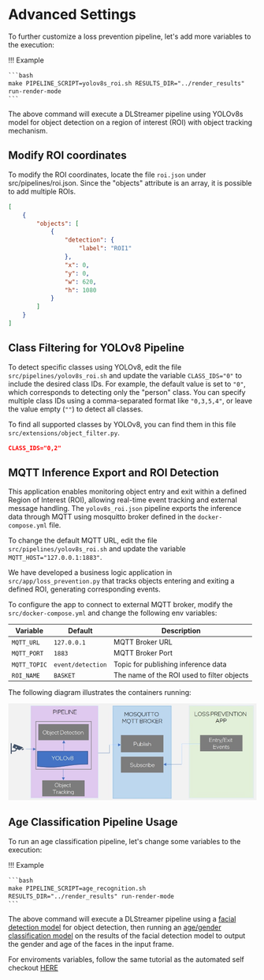# Advanced Settings

To further customize a loss prevention pipeline, let's add more variables to the execution:

!!! Example

    ```bash
    make PIPELINE_SCRIPT=yolov8s_roi.sh RESULTS_DIR="../render_results"  run-render-mode
    ```

The above command will execute a DLStreamer pipeline using YOLOv8s model for object detection on a region of interest (ROI) with object tracking mechanism.

## Modify ROI coordinates

To modify the ROI coordinates, locate the file `roi.json` under src/pipelines/roi.json. Since the "objects" attribute is an array, it is possible to add multiple ROIs.

```json
[
    {
        "objects": [
            {
                "detection": {
                    "label": "ROI1"
                },
                "x": 0,
                "y": 0,
                "w": 620,
                "h": 1080
            }           
        ]
    }
]
```
## Class Filtering for YOLOv8 Pipeline

To detect specific classes using YOLOv8, edit the file `src/pipelines/yolov8s_roi.sh` and update the variable `CLASS_IDS="0"` to include the desired class IDs. For example, the default value is set to `"0"`, which corresponds to detecting only the "person" class. You can specify multiple class IDs using a comma-separated format like `"0,3,5,4"`, or leave the value empty (`""`) to detect all classes.

To find all supported classes by YOLOv8, you can find them in this file `src/extensions/object_filter.py`.

```json
CLASS_IDS="0,2"
```

## MQTT Inference Export and ROI Detection

This application enables monitoring object entry and exit within a defined Region of Interest (ROI), allowing real-time event tracking and external message handling.
The `yolov8s_roi.json` pipeline exports the inference data through MQTT using mosquitto broker defined in the `docker-compose.yml` file. 

To change the default MQTT URL, edit the file `src/pipelines/yolov8s_roi.sh` and update the variable `MQTT_HOST="127.0.0.1:1883"`.

We have developed a business logic application in `src/app/loss_prevention.py` that tracks objects entering and exiting a defined ROI, generating corresponding events.

To configure the app to connect to external MQTT broker, modify the `src/docker-compose.yml` and change the following env variables:

| Variable   | Default        | Description                              |
|------------|----------------|------------------------------------------|
| `MQTT_URL` | `127.0.0.1`    | MQTT Broker URL                          |
| `MQTT_PORT`| `1883`         | MQTT Broker Port                         |
| `MQTT_TOPIC` | `event/detection` | Topic for publishing inference data   |
| `ROI_NAME` | `BASKET`       | The name of the ROI used to filter objects |


The following diagram illustrates the containers running:  

![MQTT export](./images/mqtt-diagram.jpg)

## Age Classification Pipeline Usage

To run an age classification pipeline, let's change some variables to the execution:

!!! Example

    ```bash
    make PIPELINE_SCRIPT=age_recognition.sh RESULTS_DIR="../render_results" run-render-mode
    ```

The above command will execute a DLStreamer pipeline using a [facial detection model](https://docs.openvino.ai/2024/omz_models_model_face_detection_retail_0005.html) for object detection, then running an [age/gender classification model](https://docs.openvino.ai/2024/omz_models_model_age_gender_recognition_retail_0013.html) on the results of the facial detection model to output the gender and age of the faces in the input frame.

For enviroments variables, follow the same tutorial as the automated self checkout [HERE](../automated-self-checkout/advanced.md)


